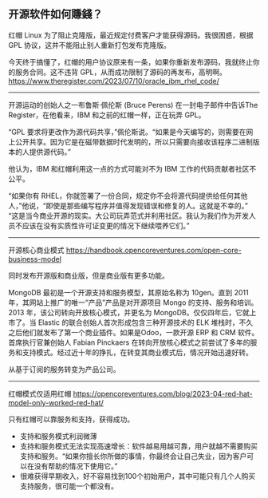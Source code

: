 ## 开源软件如何賺錢？

红帽 Linux 为了阻止克隆版，最近规定付费客户才能获得源码。我很困惑，根据 GPL 协议，这并不能阻止别人重新打包发布克隆版。

今天终于搞懂了，红帽的用户协议原来有一条，如果你重新发布源码，我就终止你的服务合同。这不违背 GPL，从而成功限制了源码的再发布，高明啊。https://www.theregister.com/2023/07/10/oracle_ibm_rhel_code/


---

开源运动的创始人之一布鲁斯·佩伦斯 (Bruce Perens) 在一封电子邮件中告诉The Register，在他看来，IBM 和之前的红帽一样，正在玩弄 GPL。

“GPL 要求将更改作为源代码共享，”佩伦斯说。“如果是今天编写的，则需要在网上公开共享。因为它是在磁带数据时代发明的，所以只需要向接收该程序二进制版本的人提供源代码。”

他认为，IBM 和红帽利用这一点的方式可能对不为 IBM 工作的代码贡献者社区不公平。

“如果你有 RHEL，你就签署了一份合同，规定你不会将源代码提供给任何其他人，”他说，“即使是那些编写程序并值得发现错误和修复的人。这就是不幸的。” “这是当今商业开源的现实。大公司玩弄范式并利用社区。我认为我们作为开发人员不应该在没有实质性许可证变更的情况下继续喂养它们。”

---

开源核心商业模式 https://handbook.opencoreventures.com/open-core-business-model

同时发布开源版和商业版，但是商业版有更多功能。

MongoDB 最初是一个开源支持和服务模型，其原始名称为 10gen。直到 2011 年，其网站上推广的唯一“产品”产品是对开源项目 Mongo 的支持、服务和培训。2013 年，该公司转向开放核心模式，并更名为 MongoDB。仅仅四年后，它就上市了。当 Elastic 的联合创始人首次形成包含三种开源技术的 ELK 堆栈时，不久之后他们就发布了第一个商业插件。如果是Odoo，一款开源 ERP 和 CRM 软件。首席执行官兼创始人 Fabian Pinckaers 在转向开放核心模式之前尝试了多年的服务和支持模式。经过近十年的挣扎，在转变其商业模式后，情况开始迅速好转。

从基于订阅的服务转变为产品公司。

---

红帽模式仅适用红帽 https://opencoreventures.com/blog/2023-04-red-hat-model-only-worked-red-hat/

只有红帽可以靠服务和支持，获得成功。

- 支持和服务模式利润微薄
- 支持和服务模式无法实现高速增长：软件越易用越可靠，用户就越不需要购买支持和服务。“如果你擅长你所做的事情，你最终会让自己失业，因为客户可以在没有帮助的情况下使用它。”
- 很难获得早期收入，好不容易找到100个初始用户，其中可能只有几个人购买支持服务，很可能一个都没有。


